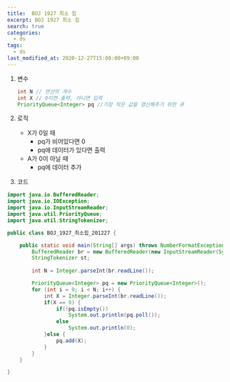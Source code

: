 ```yaml
---
title:  BOJ 1927 최소 힙
excerpt: BOJ 1927 최소 힙
search: true
categories: 
  - ds
tags: 
  - ds
last_modified_at: 2020-12-27T15:00:00+09:00
---
```


1. 변수

   ```java
   int N // 연산의 개수
   int X // 0이면 출력, 아니면 입력
   PriorityQueue<Integer> pq //가장 작은 값을 갱신해주기 위한 큐
   ```

   

2. 로직

   * X가 0일 때
     * pq가 비어있다면 0
     * pq에 데이터가 있다면 출력
   * A가 0이 아닐 때
     * pq에 데이터 추가

3. 코드

```java
import java.io.BufferedReader;
import java.io.IOException;
import java.io.InputStreamReader;
import java.util.PriorityQueue;
import java.util.StringTokenizer;

public class BOJ_1927_최소힙_201227 {

	public static void main(String[] args) throws NumberFormatException, IOException {
		BufferedReader br = new BufferedReader(new InputStreamReader(System.in));
		StringTokenizer st;
		
		int N = Integer.parseInt(br.readLine());

		PriorityQueue<Integer> pq = new PriorityQueue<Integer>();
		for (int i = 0; i < N; i++) {
			int X = Integer.parseInt(br.readLine());
			if(X == 0) {
				if(!pq.isEmpty())
					System.out.println(pq.poll());
				else
					System.out.println(0);
			}else {
				pq.add(X);
			}
		}
	}

}

```

